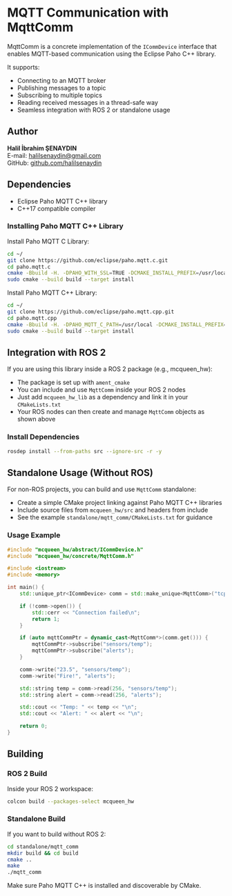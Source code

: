 # MQTT Communication with MqttComm

MqttComm is a concrete implementation of the `ICommDevice` interface that enables MQTT-based communication using the Eclipse Paho C++ library.

It supports:

- Connecting to an MQTT broker
- Publishing messages to a topic
- Subscribing to multiple topics
- Reading received messages in a thread-safe way
- Seamless integration with ROS 2 or standalone usage

## Author

**Halil İbrahim ŞENAYDIN**  
E-mail: halilsenaydin@gmail.com  
GitHub: [github.com/halilsenaydin](https://github.com/halilsenaydin)

## Dependencies

- Eclipse Paho MQTT C++ library
- C++17 compatible compiler

### Installing Paho MQTT C++ Library

Install Paho MQTT C Library:

```bash
cd ~/
git clone https://github.com/eclipse/paho.mqtt.c.git
cd paho.mqtt.c
cmake -Bbuild -H. -DPAHO_WITH_SSL=TRUE -DCMAKE_INSTALL_PREFIX=/usr/local
sudo cmake --build build --target install
```

Install Paho MQTT C++ Library:

```bash
cd ~/
git clone https://github.com/eclipse/paho.mqtt.cpp.git
cd paho.mqtt.cpp
cmake -Bbuild -H. -DPAHO_MQTT_C_PATH=/usr/local -DCMAKE_INSTALL_PREFIX=/usr/local
sudo cmake --build build --target install
```

## Integration with ROS 2

If you are using this library inside a ROS 2 package (e.g., mcqueen_hw):

- The package is set up with `ament_cmake`
- You can include and use `MqttComm` inside your ROS 2 nodes
- Just add `mcqueen_hw_lib` as a dependency and link it in your `CMakeLists.txt`
- Your ROS nodes can then create and manage `MqttComm` objects as shown above

### Install Dependencies

```bash
rosdep install --from-paths src --ignore-src -r -y
```

## Standalone Usage (Without ROS)

For non-ROS projects, you can build and use `MqttComm` standalone:

- Create a simple CMake project linking against Paho MQTT C++ libraries
- Include source files from `mcqueen_hw/src` and headers from include
- See the example `standalone/mqtt_comm/CMakeLists.txt` for guidance

### Usage Example

```cpp
#include "mcqueen_hw/abstract/ICommDevice.h"
#include "mcqueen_hw/concrete/MqttComm.h"

#include <iostream>
#include <memory>

int main() {
    std::unique_ptr<ICommDevice> comm = std::make_unique<MqttComm>("tcp://192.168.0.28:1883", "client_id");

    if (!comm->open()) {
        std::cerr << "Connection failed\n";
        return 1;
    }

    if (auto mqttCommPtr = dynamic_cast<MqttComm*>(comm.get())) {
        mqttCommPtr->subscribe("sensors/temp");
        mqttCommPtr->subscribe("alerts");
    }

    comm->write("23.5", "sensors/temp");
    comm->write("Fire!", "alerts");

    std::string temp = comm->read(256, "sensors/temp");
    std::string alert = comm->read(256, "alerts");

    std::cout << "Temp: " << temp << "\n";
    std::cout << "Alert: " << alert << "\n";

    return 0;
}
```

## Building

### ROS 2 Build

Inside your ROS 2 workspace:

```bash
colcon build --packages-select mcqueen_hw
```

### Standalone Build

If you want to build without ROS 2:

```bash
cd standalone/mqtt_comm
mkdir build && cd build
cmake ..
make
./mqtt_comm
```

Make sure Paho MQTT C++ is installed and discoverable by CMake.
